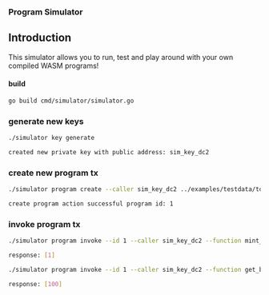 ### Program Simulator

## Introduction

This simulator allows you to run, test and play around with your own compiled WASM programs!

#### build

```sh
go build cmd/simulator/simulator.go
```

### generate new keys

```sh
./simulator key generate

created new private key with public address: sim_key_dc2
```

### create new program tx

```sh
./simulator program create --caller sim_key_dc2 ../examples/testdata/token.wasm

create program action successful program id: 1
```

### invoke program tx

```sh
./simulator program invoke --id 1 --caller sim_key_dc2 --function mint_to --params sim_key_dc2,100

response: [1]

./simulator program invoke --id 1 --caller sim_key_dc2 --function get_balance --params sim_key_dc2

response: [100]
```

